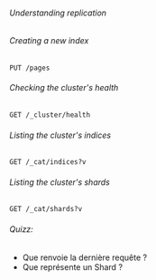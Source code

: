 ###### Understanding replication

###### Creating a new index

```
PUT /pages
```

###### Checking the cluster's health

```
GET /_cluster/health
```

###### Listing the cluster's indices

```
GET /_cat/indices?v
```

###### Listing the cluster's shards

```
GET /_cat/shards?v
```

###### Quizz: 

- Que renvoie la dernière requête ?
- Que représente un Shard ?


